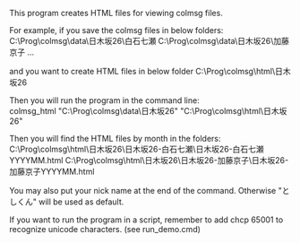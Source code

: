 This program creates HTML files for viewing colmsg files.

For example, if you save the colmsg files in below folders:
  C:\Prog\colmsg\data\日木坂26\白石七瀬
  C:\Prog\colmsg\data\日木坂26\加藤京子
  ...
  
and you want to create HTML files in below folder
  C:\Prog\colmsg\html\日木坂26

Then you will run the program in the command line:  
colmsg_html "C:\Prog\colmsg\data\日木坂26" "C:\Prog\colmsg\html\日木坂26"

Then you will find the HTML files by month in the folders:
C:\Prog\colmsg\html\日木坂26\日木坂26-白石七瀬\日木坂26-白石七瀬YYYYMM.html
C:\Prog\colmsg\html\日木坂26\日木坂26-加藤京子\日木坂26-加藤京子YYYYMM.html

You may also put your nick name at the end of the command.  Otherwise "としくん" will be used as default.

If you want to run the program in a script, remember to add chcp 65001 to recognize unicode characters.  (see run_demo.cmd)
